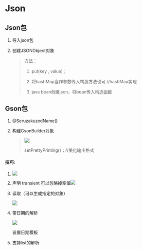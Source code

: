 # Json

## Json包

1. 导入json包

2. 创建JSONObject对象

   > 方法：
   >
   > 1. put(key , value)；
   >
   > 2. 将hashMap当作参数传入构造方法也可	//hashMap实现
   > 3. java bean创建json，将bean传入构造函数



## Gson包

1. @SeruzakuzedName()

2. 构建GsonBuilder对象

   > ![](http://doze9097.top//1571980529765.png)
   >
   > setPrettyPrinting()；//美化输出格式

#### 技巧:

1. ![](http://doze9097.top//1571980720734.png)



2. 声明 transient 可以忽略掉空值![](http://doze9097.top//1571980812437.png)

3. 读取（可以生成指定的对象）

   ![](http://doze9097.top//1571981024112.png)

4. 带日期的解析

   ![](http://doze9097.top//1571981106046.png)

   设置日期模板

5. 支持list的解析

